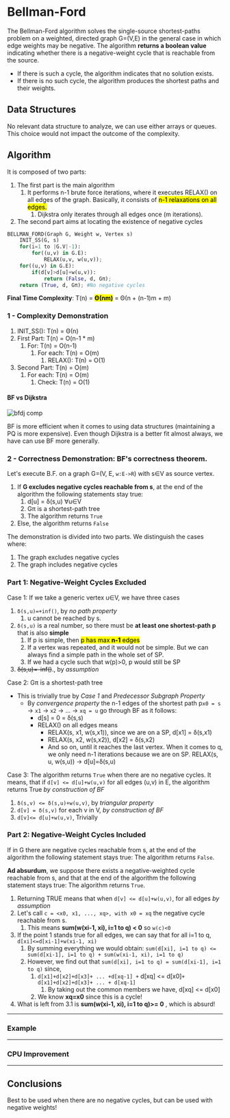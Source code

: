 # Bellman-Ford
The Bellman-Ford algorithm solves the single-source shortest-paths problem on a weighted,
directed graph G=(V,E) in the general case in which edge weights may be negative.
The algorithm **returns a boolean value** indicating whether there is a negative-weight 
cycle that is reachable from the source. 
* If there is such a cycle, the algorithm indicates that no solution exists. 
* If there is no such cycle, the algorithm produces the shortest paths and their weights.

## Data Structures
No relevant data structure to analyze, we can use either arrays or queues. 
This choice would not impact the outcome of the complexity.

## Algorithm
It is composed of two parts:
1) The first part is the main algorithm
   1) It performs n-1 brute force iterations, where it executes RELAX() on all edges of the graph. Basically,
   it consists of <mark>n-1 relaxations on all edges.</mark>
      1) Dijkstra only iterates through all edges once (m iterations).
2) The second part aims at locating the existence of negative cycles

```python
BELLMAN_FORD(Graph G, Weight w, Vertex s)
    INIT_SS(G, s)
    for(i=1 to |G.V|-1):
        for((u,v) in G.E):
            RELAX(u,v, w(u,v));
    for((u,v) in G.E):
        if(d[v]>d[u]+w(u,v)):
            return (False, d, Gπ);
    return (True, d, Gπ); #No negative cycles
```
**Final Time Complexity**: T(n) = <mark>**Θ(nm)**</mark> = Θ(n + (n-1)m + m)

### 1 - Complexity Demonstration
1) INIT_SS(): T(n) = Θ(n)
2) First Part: T(n) = O(n-1 * m)
   1) For: T(n) = O(n-1)
      1) For each: T(n) = O(m)
         1) RELAX(): T(n) = O(1)
3) Second Part: T(n) = O(m)
   1) For each: T(n) = O(m)
      1) Check: T(n) = O(1)

#### BF vs Dijkstra

![bfdj comp](https://github.com/PayThePizzo/DataStrutucures-Algorithms/blob/main/Resources/bfdjcomp.png?raw=TRUE)

BF is more efficient when it comes to using data structures (maintaining a PQ is more expensive).
Even though Dijkstra is a better fit almost always, we have can use BF more generally.

### 2 - Correctness Demonstration: BF's correctness theorem.
Let's execute B.F. on a graph G=(V, E, `w:E->R`) with s∈V as source vertex. 
 
1) If **G excludes negative cycles reachable from s**, at the end of the algorithm the following statements stay true:
   1) d[u] = δ(s,u) ∀u∈V
   2) Gπ is a shortest-path tree
   3) The algorithm returns `True`
2) Else, the algorithm returns `False`

The demonstration is divided into two parts. We distinguish the cases where:
1) The graph excludes negative cycles
2) The graph includes negative cycles

### Part 1: Negative-Weight Cycles Excluded
Case 1: If we take a generic vertex u∈V, we have three cases
1) `δ(s,u)=+inf()`, by _no path property_ 
   1) u cannot be reached by s.
2) `δ(s,u)` is a real number, so there must be **at least one shortest-path p** that is also **simple**
   1) If p is simple, then <mark>p has max **n-1** edges</mark>
   2) If a vertex was repeated, and it would not be simple. But we can always find a simple path in the whole set of SP. 
   3) If we had a cycle such that w(p)>0, p would still be SP
4) ~~δ(s,u)=-inf()~~., by _assumption_
 
Case 2: Gπ is a shortest-path tree
* This is trivially true by _Case 1_ and _Predecessor Subgraph Property_ 
  * By _convergence property_ the n-1 edges of the shortest path p`x0 = s` -> `x1` -> `x2` -> ... -> `xq = u` go through BF as it follows:
    * d[s] = 0 = δ(s,s)
    * RELAX() on all edges means 
      * RELAX(s, x1, w(s,x1)), since we are on a SP, d[x1] = δ(s,x1)
      * RELAX(s, x2, w(s,x2)), d[x2] = δ(s,x2)
      * And so on, until it reaches the last vertex. When it comes to q, we only need n-1 iterations 
      because we are on SP. RELAX(s, u, w(s,u)) -> d[u]=δ(s,u)

Case 3: The algorithm returns `True` when there are no negative cycles. It means, that if `d[v] <= d[u]+w(u,v)` for all edges (u,v) in E, 
the algorithm returns True _by construction of BF_
1) `δ(s,v) <= δ(s,u)+w(u,v)`, by _triangular property_ 
2) `d[v] = δ(s,v)` for each v in V, _by construction of BF_ 
3) `d[v]<= d[u]+w(u,v)`, Trivially

### Part 2: Negative-Weight Cycles Included
If in G there are negative cycles reachable from s, at the end of the algorithm the following 
statement stays true: The algorithm returns `False`.

**Ad absurdum**, we suppose there exists a negative-weighted cycle reachable from s, and that at the end of the algorithm the following
statement stays true: The algorithm returns `True`.
1) Returning TRUE means that when `d[v] <= d[u]+w(u,v)`, for all edges _by assumption_
2) Let's call `c = <x0, x1, ..., xq>, with x0 = xq` the negative cycle reachable from s. 
   1) This means **sum(w(xi-1, xi), i=1 to q) < 0** so `w(c)<0`
3) If the point 1 stands true for all edges, we can say that for all i=1 to q, `d[xi]<=d[xi-1]+w(xi-1, xi)`
   1) By summing everything we would obtain: `sum(d[xi], i=1 to q) <= sum(d[xi-1], i=1 to q) + sum(w(xi-1, xi), i=1 to q)`
   2) However, we find out that `sum(d[xi], i=1 to q) = sum(d[xi-1], i=1 to q)` since,
      1) `d[x1]+d[x2]+d[x3]+ ... +d[xq-1] +` d[xq] <= d[x0]`+ d[x1]+d[x2]+d[x3]+ ... + d[xq-1]`
         1) By taking out the common members we have, d[xq] <= d[x0]
      2) We know **xq=x0** since this is a cycle! 
4) What is left from 3.1  is  **sum(w(xi-1, xi), i=1 to q)>= 0** , which is absurd!

---

### Example

---

### CPU Improvement

---

## Conclusions
Best to be used when there are no negative cycles, but can be used with negative weights!
 